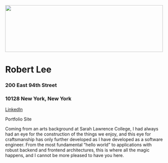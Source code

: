 <div id="header" align="center">
  <img src="https://media.giphy.com/media/4H3Ii5eLChYul9p7NL/giphy-downsized.gif" width="100%" height="150"/>
</div>




# Robert Lee
### 200 East 94th Street
### 10128 New York, New York


[LinkedIn](https://www.linkedin.com/in/robert-lee-webdeveloper/)

Portfolio Site 


Coming from an arts background at Sarah Lawrence College, I had always had an eye for the construction of the things we enjoy, and this eye for craftsmanship has only further developed as I have developed as a software engineer. From the most fundamental “hello world” to applications with robust backend and frontend architectures, this is where all the magic happens, and I cannot be more pleased to have you here.



<!--
**DispicableLee/DispicableLee** is a ✨ _special_ ✨ repository because its `README.md` (this file) appears on your GitHub profile.

Here are some ideas to get you started:

- 🔭 I’m currently working on ...
- 🌱 I’m currently learning ...
- 👯 I’m looking to collaborate on ...
- 🤔 I’m looking for help with ...
- 💬 Ask me about ...
- 📫 How to reach me: ...
- 😄 Pronouns: ...
- ⚡ Fun fact: ...
-->
